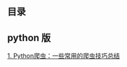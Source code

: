 ## 目录

## python 版

[1. Python爬虫：一些常用的爬虫技巧总结](https://github.com/yueyuanyang/knowledge/blob/master/Spider/python/part1.md)
